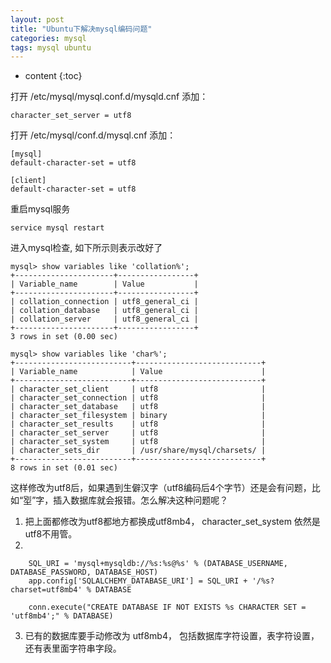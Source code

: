 ```yaml
---
layout: post
title: "Ubuntu下解决mysql编码问题"
categories: mysql
tags: mysql ubuntu
---
```


* content
{:toc}

打开 /etc/mysql/mysql.conf.d/mysqld.cnf
添加：
```
character_set_server = utf8
```

打开 /etc/mysql/conf.d/mysql.cnf
添加：
```
[mysql]
default-character-set = utf8

[client]
default-character-set = utf8
```

重启mysql服务
```
service mysql restart
```

进入mysql检查, 如下所示则表示改好了

```
mysql> show variables like 'collation%';
+----------------------+-----------------+
| Variable_name        | Value           |
+----------------------+-----------------+
| collation_connection | utf8_general_ci |
| collation_database   | utf8_general_ci |
| collation_server     | utf8_general_ci |
+----------------------+-----------------+
3 rows in set (0.00 sec)

mysql> show variables like 'char%';
+--------------------------+----------------------------+
| Variable_name            | Value                      |
+--------------------------+----------------------------+
| character_set_client     | utf8                       |
| character_set_connection | utf8                       |
| character_set_database   | utf8                       |
| character_set_filesystem | binary                     |
| character_set_results    | utf8                       |
| character_set_server     | utf8                       |
| character_set_system     | utf8                       |
| character_sets_dir       | /usr/share/mysql/charsets/ |
+--------------------------+----------------------------+
8 rows in set (0.01 sec)
```
这样修改为utf8后，如果遇到生僻汉字（utf8编码后4个字节）还是会有问题，比如“𡋾”字，插入数据库就会报错。怎么解决这种问题呢？
1. 把上面都修改为utf8都地方都换成utf8mb4， character_set_system 依然是utf8不用管。
2. 
```
    SQL_URI = 'mysql+mysqldb://%s:%s@%s' % (DATABASE_USERNAME, DATABASE_PASSWORD, DATABASE_HOST)
    app.config['SQLALCHEMY_DATABASE_URI'] = SQL_URI + '/%s?charset=utf8mb4' % DATABASE

    conn.execute("CREATE DATABASE IF NOT EXISTS %s CHARACTER SET = 'utf8mb4';" % DATABASE)
```

3. 已有的数据库要手动修改为 utf8mb4， 包括数据库字符设置，表字符设置，还有表里面字符串字段。